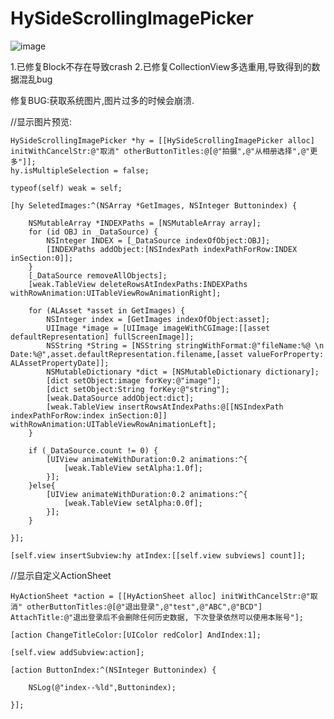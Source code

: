 # HySideScrollingImagePicker

![image](https://raw.githubusercontent.com/wwdc14/HySideScrollingImagePicker/FixBranch/HySideScrollingImagePicker/Untitled.gif)

1.已修复Block不存在导致crash
2.已修复CollectionView多选重用,导致得到的数据混乱bug

修复BUG:获取系统图片,图片过多的时候会崩溃.

//显示图片预览:

    HySideScrollingImagePicker *hy = [[HySideScrollingImagePicker alloc] initWithCancelStr:@"取消" otherButtonTitles:@[@"拍摄",@"从相册选择",@"更多"]];
    hy.isMultipleSelection = false;
    
    typeof(self) weak = self;
    
    [hy SeletedImages:^(NSArray *GetImages, NSInteger Buttonindex) {
       
        NSMutableArray *INDEXPaths = [NSMutableArray array];
        for (id OBJ in _DataSource) {
            NSInteger INDEX = [_DataSource indexOfObject:OBJ];
            [INDEXPaths addObject:[NSIndexPath indexPathForRow:INDEX inSection:0]];
        }
        [_DataSource removeAllObjects];
        [weak.TableView deleteRowsAtIndexPaths:INDEXPaths withRowAnimation:UITableViewRowAnimationRight];
        
        for (ALAsset *asset in GetImages) {
            NSInteger index = [GetImages indexOfObject:asset];
            UIImage *image = [UIImage imageWithCGImage:[[asset defaultRepresentation] fullScreenImage]];
            NSString *String = [NSString stringWithFormat:@"fileName:%@ \n Date:%@",asset.defaultRepresentation.filename,[asset valueForProperty: ALAssetPropertyDate]];
            NSMutableDictionary *dict = [NSMutableDictionary dictionary];
            [dict setObject:image forKey:@"image"];
            [dict setObject:String forKey:@"string"];
            [weak.DataSource addObject:dict];
            [weak.TableView insertRowsAtIndexPaths:@[[NSIndexPath indexPathForRow:index inSection:0]] withRowAnimation:UITableViewRowAnimationLeft];
        }
        
        if (_DataSource.count != 0) {
            [UIView animateWithDuration:0.2 animations:^{
                [weak.TableView setAlpha:1.0f];
            }];
        }else{
            [UIView animateWithDuration:0.2 animations:^{
                [weak.TableView setAlpha:0.0f];
            }];
        }
        
    }];
    
    [self.view insertSubview:hy atIndex:[[self.view subviews] count]];
    
//显示自定义ActionSheet

    HyActionSheet *action = [[HyActionSheet alloc] initWithCancelStr:@"取消" otherButtonTitles:@[@"退出登录",@"test",@"ABC",@"BCD"] AttachTitle:@"退出登录后不会删除任何历史数据, 下次登录依然可以使用本账号"];
    
    [action ChangeTitleColor:[UIColor redColor] AndIndex:1];
    
    [self.view addSubview:action];
    
    [action ButtonIndex:^(NSInteger Buttonindex) {
       
        NSLog(@"index--%ld",Buttonindex);
        
    }];
